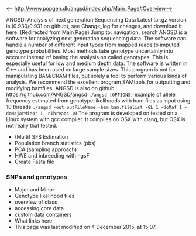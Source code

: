 <-- http://www.popgen.dk/angsd/index.php/Main_Page#Overview-->

ANGSD: Analysis of next generation Sequencing Data
Latest tar.gz version is (0.930/0.931 on github), see Change_log for changes, and download it  here.
(Redirected from Main Page)
Jump to: navigation, search
ANGSD is a software for analyzing next generation sequencing data. The software can handle a number of different input types from mapped reads to imputed genotype probabilities. Most methods take genotype uncertainty into account instead of basing the analysis on called genotypes. This is especially useful for low and medium depth data. The software is written in C++ and has been used on large sample sizes.
This program is not for manipulating BAM/CRAM files, but solely a tool to perform various kinds of analysis. We recommend the excellent program SAMtools for outputting and modifying bamfiles.
ANGSD is also on github: https://github.com/ANGSD/angsd
` ./angsd [OPTIONS] `
example of allele frequency estimated from genotype likelihoods with bam files as input using 10 threads
` ./angsd -out outFileName -bam bam.filelist -GL 1 -doMaf 1 -doMajorMinor 1 -nThreads 10 `
The program is developed on tested on a Linux system with gcc compiler. It compiles on OSX with clang, but OSX is not really that tested.
* (Multi) SFS Estimation
* Population branch statistics (pbs)
* PCA (sampling approach)
* HWE and inbreeding with ngsF
* Create Fasta file
### SNPs and genotypes
* Major and Minor
* Genotype likelihood files
* overview of class
* accessing core data
* custom data containers
* What links here
* This page was last modified on 4 December 2015, at 15:07.